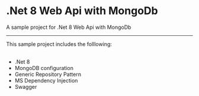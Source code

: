 <h1>.Net 8 Web Api with MongoDb</h1>

<div>A sample project for .Net 8 Web Api with MongoDb</div>
<hr/>
<div>
  This sample project includes the folllowing:
</div>

<br/>

<ul>
  <li>.Net 8</li>
  <li>MongoDB configuration</li>
  <li>Generic Repository Pattern</li>
  <li>MS Dependency Injection</li>
  <li>Swagger</li>
</ul>
